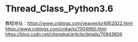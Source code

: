 # Thread_Class_Python3.6
教程地址：https://www.cnblogs.com/yeayee/p/4952022.html
         https://www.cnblogs.com/cnkai/p/7504980.html
         https://blog.csdn.net/chenpkai/article/details/70943609
